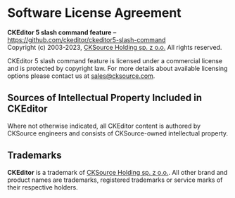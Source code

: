 Software License Agreement
==========================

**CKEditor 5 slash command feature** – https://github.com/ckeditor/ckeditor5-slash-command <br>
Copyright (c) 2003-2023, [CKSource Holding sp. z o.o.](https://cksource.com) All rights reserved.

CKEditor 5 slash command feature is licensed under a commercial license and is protected by copyright law.
For more details about available licensing options please contact us at sales@cksource.com.

Sources of Intellectual Property Included in CKEditor
-----------------------------------------------------

Where not otherwise indicated, all CKEditor content is authored by CKSource engineers and consists of CKSource-owned intellectual property.

Trademarks
----------

**CKEditor** is a trademark of [CKSource Holding sp. z o.o.](https://cksource.com). All other brand and product names are trademarks, registered trademarks or service marks of their respective holders.
